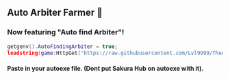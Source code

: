## Auto Arbiter Farmer 🌟
### Now featuring "Auto find Arbiter"!

```lua
getgenv().AutoFindingArbiter = true;
loadstring(game:HttpGet("https://raw.githubusercontent.com/Lvl9999/TheArbiter/main/AutoFinder"))();
```
#### Paste in your autoexe file. (Dont put Sakura Hub on autoexe with it).
